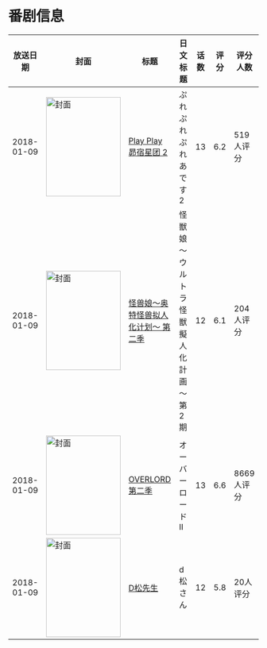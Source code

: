 # 番剧信息

|放送日期|封面|标题|日文标题|话数|评分|评分人数|
|---|---|---|---|---|---|---|
|2018-01-09|<img src="https://lain.bgm.tv/pic/cover/c/5c/10/234089_2O383.jpg" alt="封面" style="width:150px;height:200px;object-fit:cover;">|[Play Play 昴宿星团 2](https://bangumi.tv/subject/234089)|ぷれぷれぷれあです2|13|6.2|519人评分|
|2018-01-09|<img src="https://lain.bgm.tv/pic/cover/c/eb/f1/223407_oRrT7.jpg" alt="封面" style="width:150px;height:200px;object-fit:cover;">|[怪兽娘～奥特怪兽拟人化计划～ 第二季](https://bangumi.tv/subject/223407)|怪獣娘～ウルトラ怪獣擬人化計画～ 第2期|12|6.1|204人评分|
|2018-01-09|<img src="https://lain.bgm.tv/pic/cover/c/0f/01/211027_669oE.jpg" alt="封面" style="width:150px;height:200px;object-fit:cover;">|[OVERLORD 第二季](https://bangumi.tv/subject/211027)|オーバーロードII|13|6.6|8669人评分|
|2018-01-09|<img src="https://lain.bgm.tv/pic/cover/c/06/00/231597_GGXjx.jpg" alt="封面" style="width:150px;height:200px;object-fit:cover;">|[D松先生](https://bangumi.tv/subject/231597)|d松さん|12|5.8|20人评分|
